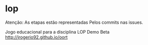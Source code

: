 # lop

Atenção: As etapas estão representadas Pelos commits nas issues.

Jogo educacional para a disciplina LOP
Demo Beta http://jrogerio92.github.io/oort
